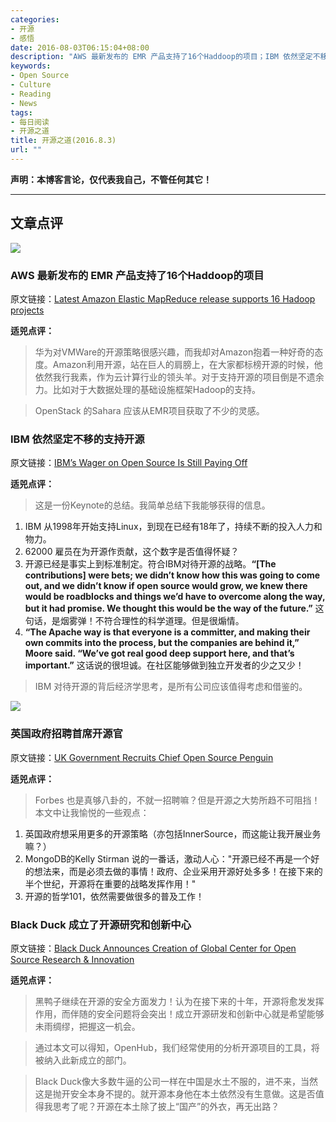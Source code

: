 ```yaml
---
categories:
- 开源
- 感悟
date: 2016-08-03T06:15:04+08:00
description: "AWS 最新发布的 EMR 产品支持了16个Haddoop的项目；IBM 依然坚定不移的支持开源；英国政府招聘首席开源官；Black Duck 成立了开源研究和创新中心"
keywords:
- Open Source
- Culture
- Reading
- News
tags:
- 每日阅读
- 开源之道
title: 开源之道(2016.8.3)
url: ""
---
```


**声明：本博客言论，仅代表我自己，不管任何其它！**

---

## 文章点评

![](https://tctechcrunch2011.files.wordpress.com/2016/08/15558382212_a81f9f4a3a_k.jpg?w=1294)

### AWS 最新发布的 EMR 产品支持了16个Haddoop的项目

原文链接：[Latest Amazon Elastic MapReduce release supports 16 Hadoop projects](https://techcrunch.com/2016/08/02/latest-aws-elastic-mapreduce-release-supports-16-hadoop-projects/)

**适兕点评：**

> 华为对VMWare的开源策略很感兴趣，而我却对Amazon抱着一种好奇的态度。Amazon利用开源，站在巨人的肩膀上，在大家都标榜开源的时候，他依然我行我素，作为云计算行业的领头羊。对于支持开源的项目倒是不遗余力。比如对于大数据处理的基础设施框架Hadoop的支持。

> OpenStack 的Sahara 应该从EMR项目获取了不少的灵感。

### IBM 依然坚定不移的支持开源

原文链接：[IBM’s Wager on Open Source Is Still Paying Off](https://www.linux.com/news/ibms-wager-open-source-still-paying)

**适兕点评：**

> 这是一份Keynote的总结。我简单总结下我能够获得的信息。

1. IBM 从1998年开始支持Linux，到现在已经有18年了，持续不断的投入人力和物力。
2. 62000 雇员在为开源作贡献，这个数字是否值得怀疑？
3. 开源已经是事实上到标准制定。符合IBM对待开源的战略。**“[The contributions] were bets; we didn’t know how this was going to come out, and we didn’t know if open source would grow, we knew there would be roadblocks and things we’d have to overcome along the way, but it had promise. We thought this would be the way of the future.”** 这句话，是烟雾弹！不符合理性的科学道理。但是很煽情。
4. **“The Apache way is that everyone is a committer, and making their own commits into the process, but the companies are behind it,” Moore said. “We’ve got real good deep support here, and that’s important.”** 这话说的很坦诚。在社区能够做到独立开发者的少之又少！

> IBM 对待开源的背后经济学思考，是所有公司应该值得考虑和借鉴的。

![](http://blogs-images.forbes.com/adrianbridgwater/files/2016/08/12e12eTux.png)

### 英国政府招聘首席开源官

原文链接：[UK Government Recruits Chief Open Source Penguin](http://www.forbes.com/sites/adrianbridgwater/2016/08/02/uk-government-recruits-chief-open-source-penguin/#34706b194e7f)

**适兕点评：**

> Forbes 也是真够八卦的，不就一招聘嘛？但是开源之大势所趋不可阻挡！本文中让我愉悦的一些观点：

1. 英国政府想采用更多的开源策略（亦包括InnerSource，而这能让我开展业务嘛？）
2. MongoDB的Kelly Stirman 说的一番话，激动人心："开源已经不再是一个好的想法来，而是必须去做的事情！政府、企业采用开源好处多多！在接下来的半个世纪，开源将在重要的战略发挥作用！"
3. 开源的哲学101，依然需要做很多的普及工作！

### Black Duck 成立了开源研究和创新中心

原文链接：[Black Duck Announces Creation of Global Center for Open Source Research & Innovation](http://www.businesswire.com/news/home/20160802005213/en/Black-Duck-Announces-Creation-Global-Center-Open)

**适兕点评：**

> 黑鸭子继续在开源的安全方面发力！认为在接下来的十年，开源将愈发发挥作用，而伴随的安全问题将会突出！成立开源研发和创新中心就是希望能够未雨绸缪，把握这一机会。

> 通过本文可以得知，OpenHub，我们经常使用的分析开源项目的工具，将被纳入此新成立的部门。

> Black Duck像大多数牛逼的公司一样在中国是水土不服的，进不来，当然这是抛开安全本身不提的。就开源本身他在本土依然没有生意做。这是否值得我思考了呢？开源在本土除了披上“国产”的外衣，再无出路？


